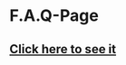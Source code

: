 # F.A.Q-Page
<h2><a href="https://sagnikwebdev.github.io/F.A.Q-Page/">Click here to see it</a></h2>

